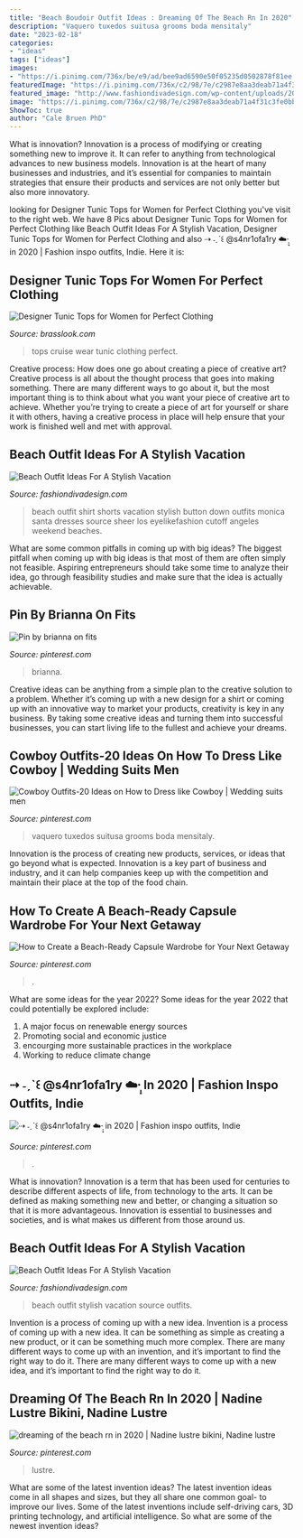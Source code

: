 ```yaml
---
title: "Beach Boudoir Outfit Ideas : Dreaming Of The Beach Rn In 2020"
description: "Vaquero tuxedos suitusa grooms boda mensitaly"
date: "2023-02-18"
categories:
- "ideas"
tags: ["ideas"]
images:
- "https://i.pinimg.com/736x/be/e9/ad/bee9ad6590e50f05235d0502878f81ee.jpg"
featuredImage: "https://i.pinimg.com/736x/c2/98/7e/c2987e8aa3deab71a4f31c3fe0bb9bc2.jpg"
featured_image: "http://www.fashiondivadesign.com/wp-content/uploads/2018/07/beach-outfits-9-.jpg"
image: "https://i.pinimg.com/736x/c2/98/7e/c2987e8aa3deab71a4f31c3fe0bb9bc2.jpg"
ShowToc: true
author: "Cale Bruen PhD"
---
```



What is innovation?
Innovation is a process of modifying or creating something new to improve it. It can refer to anything from technological advances to new business models. Innovation is at the heart of many businesses and industries, and it’s essential for companies to maintain strategies that ensure their products and services are not only better but also more innovatory.

	

		
looking for Designer Tunic Tops for Women for Perfect Clothing you've visit to the right web. We have 8 Pics about Designer Tunic Tops for Women for Perfect Clothing like Beach Outfit Ideas For A Stylish Vacation, Designer Tunic Tops for Women for Perfect Clothing and also ⇢ ˗ˏˋ꒰ @s4nr1ofa1ry ☁️·̩͙ in 2020 | Fashion inspo outfits, Indie. Here it is:
		
    
## Designer Tunic Tops For Women For Perfect Clothing

<img loading=lazy src="https://www.brasslook.com/wp-content/uploads/2017/09/Cruise-Wear-for-Women.jpg" onerror="this.onerror=null;this.src='https://tse2.mm.bing.net/th?id=OIP.lyFUAby6w-wICVlKMt4mtwHaTd&amp;pid=15.1';" alt="Designer Tunic Tops for Women for Perfect Clothing">

_Source: brasslook.com_

>tops cruise wear tunic clothing perfect. 

	

Creative process: How does one go about creating a piece of creative art?
Creative process is all about the thought process that goes into making something. There are many different ways to go about it, but the most important thing is to think about what you want your piece of creative art to achieve. Whether you’re trying to create a piece of art for yourself or share it with others, having a creative process in place will help ensure that your work is finished well and met with approval.

    
## Beach Outfit Ideas For A Stylish Vacation

<img loading=lazy src="https://www.fashiondivadesign.com/wp-content/uploads/2018/07/beach-outfits-3-.jpg" onerror="this.onerror=null;this.src='https://tse1.mm.bing.net/th?id=OIP.qP84pAlNNyXx_qJw5iqlSQHaLH&amp;pid=15.1';" alt="Beach Outfit Ideas For A Stylish Vacation">

_Source: fashiondivadesign.com_

>beach outfit shirt shorts vacation stylish button down outfits monica santa dresses source sheer los eyelikefashion cutoff angeles weekend beaches. 

	

What are some common pitfalls in coming up with big ideas?
The biggest pitfall when coming up with big ideas is that most of them are often simply not feasible. Aspiring entrepreneurs should take some time to analyze their idea, go through feasibility studies and make sure that the idea is actually achievable.

    
## Pin By Brianna On Fits

<img loading=lazy src="https://i.pinimg.com/736x/04/75/c5/0475c542f66cd2b9fbb47b0aaf98a6f7.jpg" onerror="this.onerror=null;this.src='https://tse4.mm.bing.net/th?id=OIP.f21qld886BONxrUxPvBiTwHaJQ&amp;pid=15.1';" alt="Pin by brianna on fits">

_Source: pinterest.com_

>brianna. 

	

Creative ideas can be anything from a simple plan to the creative solution to a problem. Whether it’s coming up with a new design for a shirt or coming up with an innovative way to market your products, creativity is key in any business. By taking some creative ideas and turning them into successful businesses, you can start living life to the fullest and achieve your dreams.

    
## Cowboy Outfits-20 Ideas On How To Dress Like Cowboy | Wedding Suits Men

<img loading=lazy src="https://i.pinimg.com/736x/96/6b/f7/966bf753e0cbee165f5c3d601a06daf0.jpg" onerror="this.onerror=null;this.src='https://tse1.mm.bing.net/th?id=OIP.U-AgJz4yAOwy8bXw6q3LDQDMEy&amp;pid=15.1';" alt="Cowboy Outfits-20 Ideas on How to Dress like Cowboy | Wedding suits men">

_Source: pinterest.com_

>vaquero tuxedos suitusa grooms boda mensitaly. 

	

Innovation is the process of creating new products, services, or ideas that go beyond what is expected. Innovation is a key part of business and industry, and it can help companies keep up with the competition and maintain their place at the top of the food chain.

    
## How To Create A Beach-Ready Capsule Wardrobe For Your Next Getaway

<img loading=lazy src="https://i.pinimg.com/736x/c2/98/7e/c2987e8aa3deab71a4f31c3fe0bb9bc2.jpg" onerror="this.onerror=null;this.src='https://tse1.mm.bing.net/th?id=OIP.iK4ywdl8jAtzg5Zm9uoqCgHaMi&amp;pid=15.1';" alt="How to Create a Beach-Ready Capsule Wardrobe for Your Next Getaway">

_Source: pinterest.com_

>. 

	

What are some ideas for the year 2022?
Some ideas for the year 2022 that could potentially be explored include: 
1. A major focus on renewable energy sources 
2. Promoting social and economic justice 
3. encourging more sustainable practices in the workplace 
4. Working to reduce climate change 

    
## ⇢ ˗ˏˋ꒰ @s4nr1ofa1ry ☁️·̩͙ In 2020 | Fashion Inspo Outfits, Indie

<img loading=lazy src="https://i.pinimg.com/736x/5d/39/23/5d3923ee27e37b3c74c3d5255bb2a049.jpg" onerror="this.onerror=null;this.src='https://tse4.mm.bing.net/th?id=OIP.-R5fKbKfXuJZNp741f0XlAHaNK&amp;pid=15.1';" alt="⇢ ˗ˏˋ꒰ @s4nr1ofa1ry ☁️·̩͙ in 2020 | Fashion inspo outfits, Indie">

_Source: pinterest.com_

>. 

	

What is innovation?
Innovation is a term that has been used for centuries to describe different aspects of life, from technology to the arts. It can be defined as making something new and better, or changing a situation so that it is more advantageous. Innovation is essential to businesses and societies, and is what makes us different from those around us.

    
## Beach Outfit Ideas For A Stylish Vacation

<img loading=lazy src="http://www.fashiondivadesign.com/wp-content/uploads/2018/07/beach-outfits-9-.jpg" onerror="this.onerror=null;this.src='https://tse2.mm.bing.net/th?id=OIP.u5EHzoRPkaURMYPfYHe0-AHaLG&amp;pid=15.1';" alt="Beach Outfit Ideas For A Stylish Vacation">

_Source: fashiondivadesign.com_

>beach outfit stylish vacation source outfits. 

	

Invention is a process of coming up with a new idea.
Invention is a process of coming up with a new idea. It can be something as simple as creating a new product, or it can be something much more complex. There are many different ways to come up with an invention, and it’s important to find the right way to do it. There are many different ways to come up with a new idea, and it’s important to find the right way to do it.

    
## Dreaming Of The Beach Rn In 2020 | Nadine Lustre Bikini, Nadine Lustre

<img loading=lazy src="https://i.pinimg.com/736x/be/e9/ad/bee9ad6590e50f05235d0502878f81ee.jpg" onerror="this.onerror=null;this.src='https://tse3.mm.bing.net/th?id=OIP.NKPYTWU-Aal76QyZNRuE9QHaJF&amp;pid=15.1';" alt="dreaming of the beach rn in 2020 | Nadine lustre bikini, Nadine lustre">

_Source: pinterest.com_

>lustre. 

	

What are some of the latest invention ideas?
The latest invention ideas come in all shapes and sizes, but they all share one common goal- to improve our lives. Some of the latest inventions include self-driving cars, 3D printing technology, and artificial intelligence. So what are some of the newest invention ideas?

